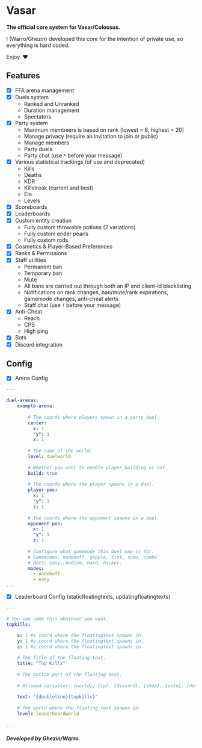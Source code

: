 # Vasar
**The official core system for Vasar/Colossus.**

I (Warro/Ghezin) developed this core for the intention of private use, so everything is hard coded.

Enjoy. ❤️️

## Features
- [x] FFA arena management
- [x] Duels system
  - Ranked and Unranked
  - Duration management
  - Spectators
- [x] Party system
  - Maximum membeers is based on rank (lowest = 8, highest = 20)
  - Manage privacy (require an invitation to join or public)
  - Manage members
  - Party duels
  - Party chat (use `*` before your message)
- [x] Various statistical trackings (of use and deprecated)
  - Kills
  - Deaths
  - KDR
  - Killstreak (current and best)
  - Elo
  - Levels
- [x] Scoreboards
- [x] Leaderboards
- [x] Custom entity creation
  - Fully custom throwable potions (2 variations)
  - Fully custom ender pearls
  - Fully custom rods
- [x] Cosmetics & Player-Based Preferences
- [x] Ranks & Permissions
- [x] Staff utilities
  - Permanent ban
  - Temporary ban
  - Mute
  - All bans are carried out through both an IP and client-id blacklisting
  - Notifications on rank changes, ban/mute/rank expirations, gamemode changes, anti-cheat alerts
  - Staff chat (use `!` before your message)
- [x] Anti-Cheat
  - Reach
  - CPS
  - High ping
- [x] Bots
- [x] Discord integration

## Config
- [x] Arena Config
```yaml
---

duel-arenas: 
    example-arena:
    
        # The coords where players spawn in a party duel.
        center:
          x: 1
          "y": 1
          z: 1
          
        # The name of the world.
        level: duelworld
        
        # Whether you want to enable player building or not.
        build: true
        
        # The coords where the player spawns in a duel.
        player-pos:
          x: 1
          "y": 1
          z: 1
          
        # The coords where the opponent spawns in a duel.
        opponent-pos:
          x: 1
          "y": 1
          z: 1
          
        # Configure what gamemode this duel map is for.
        # Gamemodes: nodebuff, gapple, fist, sumo, combo
        # Bots: easy, medium, hard, hacker.
        modes:
          - nodebuff
          - easy
...
```

- [x] Leaderboard Config (staticfloatingtexts, updatingfloatingtexts)
```yaml
---

# You can name this whatever you want.
topkills:

    x: 1 #x coord where the floatingtext spawns in.
    y: 1 #y coord where the floatingtext spawns in.
    z: 1 #z coord where the floatingtext spawns in.
    
    # The Title of the floating text.
    title: "Top Kills"
    
    # The bottom part of the floating text.
    
    # Allowed variables: {world}, {ip}, {discord}, {shop}, {vote}, {doubleline}, {line}, {player}, {kills}, {deaths}, {kdr}, {elo}, {coins}, {streak}, {player_health}, {player_max_health}, {online_players}, {online_max_players}, {topkills}, {topdeaths}, {topkdr}, {topelo}, {toplevels}, {topwins}, {toplosses}, {topkillstreaks}, {topdailykills} and {topdailydeaths}
    
    text: "{doubleline}{topkills}"
    
    # The world where the floating text spawns in.
    level: leaderboardworld
    
...
```

##### Developed by Ghezin/Wqrro.
